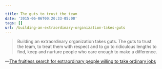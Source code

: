 ```yaml
---

title: The guts to trust the team
date: '2015-06-06T00:20:33-05:00'
tags: []
url: /building-an-extraordinary-organization-takes-guts
---
```

<blockquote>Building an extraordinary organization takes guts. The guts to trust the team, to treat them with respect and to go to ridiculous lengths to find, keep and nurture people who care enough to make a difference.</blockquote>&#8212;<a href="http://sethgodin.typepad.com/seths_blog/2015/06/the-fruitless-search-for-extraordinary-people-willing-to-take-ordinary-jobs.html##Building+an+extraordinary+organization+takes+guts.+The+guts+to+trust+the+team%2C+to+treat+them+with+respect+and+to+go+to+ridiculous+lengths+to+find%2C+keep+and+nurture+people+who+care+enough+to+make+a+difference." target="_blank">The fruitless search for extraordinary people willing to take ordinary jobs</a>
